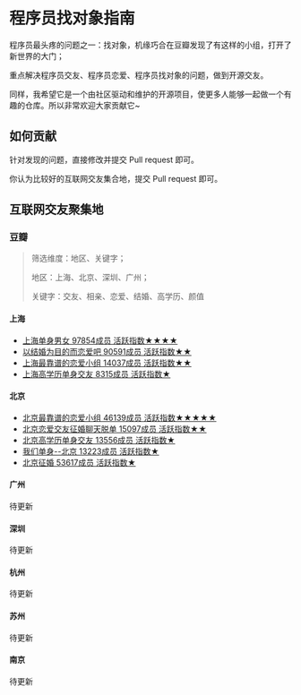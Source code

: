 # 程序员找对象指南

程序员最头疼的问题之一：找对象，机缘巧合在豆瓣发现了有这样的小组，打开了新世界的大门；

重点解决程序员交友、程序员恋爱、程序员找对象的问题，做到开源交友。

同样，我希望它是一个由社区驱动和维护的开源项目，使更多人能够一起做一个有趣的仓库。所以非常欢迎大家贡献它~

## 如何贡献

针对发现的问题，直接修改并提交 Pull request 即可。

你认为比较好的互联网交友集合地，提交 Pull request 即可。

## 互联网交友聚集地

### 豆瓣

> 筛选维度：地区、关键字；
>
> 地区：上海、北京、深圳、广州；
>
> 关键字：交友、相亲、恋爱、结婚、高学历、颜值


#### 上海
* [上海单身男女 97854成员 活跃指数★★★★](https://www.douban.com/group/159755/)
* [以结婚为目的而恋爱吧 90591成员 活跃指数★★](https://www.douban.com/group/28916/)
* [上海最靠谱的恋爱小组 14037成员 活跃指数★★](https://www.douban.com/group/676088/)
* [上海高学历单身交友 8315成员 活跃指数★](https://www.douban.com/group/680954/)

#### 北京
* [北京最靠谱的恋爱小组 46139成员 活跃指数★★★★★](https://www.douban.com/group/641424/)
* [北京恋爱交友征婚聊天脱单 15097成员 活跃指数★★](https://www.douban.com/group/611761/)
* [北京高学历单身交友 13556成员 活跃指数★](https://www.douban.com/group/679445/)
* [我们单身--北京 13223成员 活跃指数★](https://www.douban.com/group/267920/)
* [北京征婚 53617成员 活跃指数★](https://www.douban.com/group/ganji/)

#### 广州
待更新

#### 深圳
待更新

#### 杭州
待更新

#### 苏州
待更新

#### 南京
待更新
